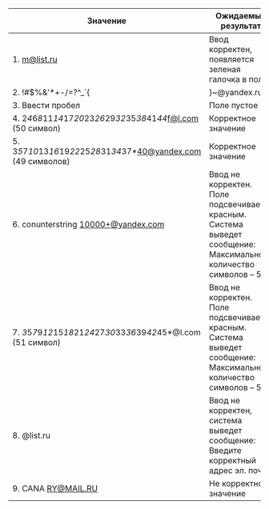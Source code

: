 |    Значение                                                                       |    Ожидаемый результат                                                                                                   |
|-----------------------------------------------------------------------------------|--------------------------------------------------------------------------------------------------------------------------|
|    1.          m@list.ru                                                          |    Ввод корректен, появляется зеленая галочка в поле.                                                                    |
|    2.          !#$%&'*+-/=?^_`{|}~@yandex.ru                                      |    Ввод корректен                                                                                                        |
|    3.          Ввести пробел                                                      |    Поле пустое                                                                                                           |
|    4.          2*4*6*8*11*14*17*20*23*26*29*32*35*38*41*44*f@l.com (50 символ)    |    Корректное               значение                                                                                     |
|    5.          3*5*7*10*13*16*19*22*25*28*31*34*37*40@yandex.com (49 символов)    |    Корректное значение                                                                                                   |
|    6.          conunterstring   10000+@yandex.com                                 |    Ввод не корректен. Поле подсвечивается красным. Система   выведет сообщение: Максимальное количество символов – 50    |
|    7.          *3*5*7*9*12*15*18*21*24*27*30*33*36*39*42*45*@l.com (51 символ)    |    Ввод не корректен. Поле подсвечивается красным. Система   выведет сообщение: Максимальное количество символов – 50    |
|    8.          @list.ru                                                           |    Ввод не корректен, система выведет сообщение:   Введите корректный адрес эл. почты                                    |
|    9.          CANA RY@MAIL.RU                                                    |    Не корректное значение                                                                                                |

